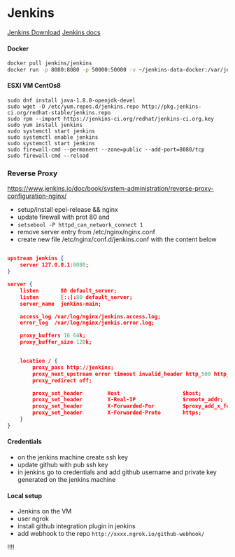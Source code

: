 # Jenkins

[Jenkins Download](https://www.jenkins.io/download/)
[Jenkins docs](https://www.jenkins.io/doc/book/)

#### Docker

```bash
docker pull jenkins/jenkins
docker run -p 8080:8080 -p 50000:50000 -v ~/jenkins-data-docker:/var/jenkins_home jenkins/jenkins
```

#### ESXI VM CentOs8

```
sudo dnf install java-1.8.0-openjdk-devel
sudo wget -O /etc/yum.repos.d/jenkins.repo http://pkg.jenkins-ci.org/redhat-stable/jenkins.repo
sudo rpm --import https://jenkins-ci.org/redhat/jenkins-ci.org.key
sudo yum install jenkins
sudo systemctl start jenkins
sudo systemctl enable jenkins
sudo systemctl start jenkins
sudo firewall-cmd --permanent --zone=public --add-port=8080/tcp
sudo firewall-cmd --reload
```

### Reverse Proxy

https://www.jenkins.io/doc/book/system-administration/reverse-proxy-configuration-nginx/

- setup/install epel-release && nginx
- update firewall with prot 80 and
- `setsebool -P httpd_can_network_connect 1`
- remove server entry from /etc/nginx/nginx.conf
- create new file /etc/nginx/conf.d/jenkins.conf with the content below

```json

upstream jenkins {
    server 127.0.0.1:8080;
}

server {
    listen       80 default_server;
    listen       [::]:80 default_server;
    server_name  jenkins-main;

    access_log /var/log/nginx/jenkins.access.log;
    error_log  /var/log/nginx/jenkis.error.log;

    proxy_buffers 16 64k;
    proxy_buffer_size 128k;


    location / {
        proxy_pass http://jenkins;
        proxy_next_upstream error timeout invalid_header http_500 http_502 http_503 http_504;
        proxy_redirect off;

        proxy_set_header        Host                    $host;
        proxy_set_header        X-Real-IP               $remote_addr;
        proxy_set_header        X-Forwarded-For         $proxy_add_x_forwarded_for;
        proxy_set_header        X-Forwarded-Proto       https;
    }
}
```

#### Credentials

- on the jenkins machine create ssh key
- update github with pub ssh key
- in jenkins go to credentials and add github username and private key generated on the jenkins machine

#### Local setup

- Jenkins on the VM
- user ngrok
- install github integration plugin in jenkins
- add webhook to the repo `http://xxxx.ngrok.io/github-webhook/`

!!!!
